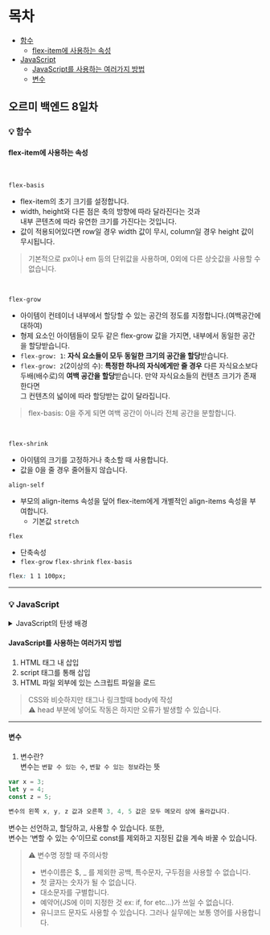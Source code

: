 # 목차
- [함수](#함수)
  - [flex-item에 사용하는 속성](#flex-item에-사용하는-속성)
- [JavaScript](#javascript)
  - [JavaScript를 사용하는 여러가지 방법](#javascript를-사용하는-여러가지-방법)
  - [변수](#변수)


## 오르미 백엔드 8일차

### 💡 함수
<a id="함수"></a>

#### flex-item에 사용하는 속성
<a id="flex-item에-사용하는-속성"></a>

<br>

`flex-basis`
- flex-item의 초기 크기를 설정합니다.
- width, height와 다른 점은 축의 방향에 따라 달라진다는 것과\
내부 콘텐츠에 따라 유연한 크기를 가진다는 것입니다.
- 값이 적용되어있다면 row일 경우 width 값이 무시, column일 경우 height 값이 무시됩니다.

> 기본적으로 px이나 em 등의 단위값을 사용하며, 0외에 다른 상숫값을 사용할 수 없습니다.

<br>

`flex-grow`

- 아이템이 컨테이너 내부에서 할당할 수 있는 공간의 정도를 지정합니다.(여백공간에 대하여)
- 형제 요소인 아이템들이 모두 같은 flex-grow 값을 가지면, 내부에서 동일한 공간을 할당받습니다.
- `flex-grow: 1`: **자식 요소들이 모두 동일한 크기의 공간을 할당**받습니다.
- `flex-grow: 2`(2이상의 수): **특정한 하나의 자식에게만 줄 경우** 다른 자식요소보다\
두배(배수로)의 **여백 공간을 할당**받습니다. 만약 자식요소들의 컨텐츠 크기가 존재한다면\
그 컨텐츠의 넓이에 따라 할당받는 값이 달라집니다.

> flex-basis: 0을 주게 되면 여백 공간이 아니라 전체 공간을 분할합니다.

<br>

`flex-shrink`

- 아이템의 크기를 고정하거나 축소할 때 사용합니다.
- 값을 0을 줄 경우 줄어들지 않습니다.

`align-self`

- 부모의 align-items 속성을 덮어 flex-item에게 개별적인 align-items 속성을 부여합니다.
    - 기본값 `stretch`

`flex`

- 단축속성
- `flex-grow` `flex-shrink` `flex-basis`

```css
flex: 1 1 100px;
```

------------------

### 💡 JavaScript
<a id="javascript"></a>

<details>
<summary>JavaScript의 탄생 배경</summary>
자바스크립트는 1995년 넷스케이프사에서 브렌던 아이크 주도하에 만들어진 프로그래밍 언어입니다.
웹페이지에서 동작하는 프로그램을 만들 때 사용됩니다.
</details>

#### JavaScript를 사용하는 여러가지 방법
<a id="javascript를-사용하는-여러가지-방법"></a>

1. HTML 태그 내 삽입
2. script 태그를 통해 삽입
3. HTML 파일 외부에 있는 스크립트 파일을 로드

> CSS와 비슷하지만 태그나 링크할때 body에 작성\
> ⚠️ head 부분에 넣어도 작동은 하지만 오류가 발생할 수 있습니다.
> 

--------------------------

#### 변수
<a id="변수"></a>

1. 변수란?\
   변수는 `변할 수 있는 수`, `변할 수 있는 정보`라는 뜻

```jsx
var x = 3;
let y = 4;
const z = 5;

변수의 왼쪽 x, y, z 값과 오른쪽 3, 4, 5 값은 모두 메모리 상에 올라갑니다.
```

변수는 선언하고, 할당하고, 사용할 수 있습니다. 또한,\
변수는 ‘변할 수 있는 수’이므로 const를 제외하고 지정된 값을 계속 바꿀 수 있습니다.

> ⚠️ 변수명 정할 때 주의사항
> - 변수이름은 $, _ 를 제외한 공백, 특수문자, 구두점을 사용할 수 없습니다.
> - 첫 글자는 숫자가 될 수 없습니다.
> - 대소문자를 구별합니다.
> - 예약어(JS에 이미 지정한 것 ex: if, for etc...)가 쓰일 수 없습니다.
> - 유니코드 문자도 사용할 수 있습니다. 그러나 실무에는 보통 영어를 사용합니다.




